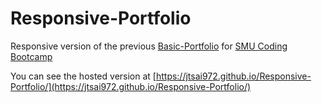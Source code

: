 # Responsive-Portfolio
Responsive version of the previous [Basic-Portfolio](https://github.com/jtsai972/Basic-Portfolio/) for [SMU Coding Bootcamp](https://techbootcamps.smu.edu/)

You can see the hosted version at [https://jtsai972.github.io/Responsive-Portfolio/](https://jtsai972.github.io/Responsive-Portfolio/)

